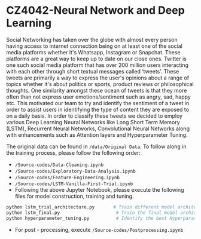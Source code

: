 # CZ4042-Neural Network and Deep Learning
Social Networking has taken over the globe with almost every person having access to internet connection being on at least one of the social media platforms whether it's Whatsapp, Instagram or Snapchat. These platforms are a great way to keep up to date on our close ones. Twitter is one such social media platform that has over 200 million users  interacting with each other through short textual messages called ‘tweets’. These tweets are primarily a way to express the user's opinions about a range of topics whether it's about politics or sports, product reviews or philosophical thoughts. One similarity amongst these ocean of tweets is that they more often than not express user emotions/sentiment such as angry, sad, happy etc. This motivated our team to try and identify the sentiment of a tweet in order to assist users in identifying the type of content they are exposed to on a daily basis. In order to classify these tweets we decided to employ various Deep Learning Neural Networks like Long Short Term Memory (LSTM), Recurrent Neural Networks, Convolutional Neural Networks along with enhancements such as Attention layers and Hyperparameter Tuning.

The original data can be found in `/data/Original Data`. To follow along in the training process, please follow the following order:
- `/Source-codes/Data-Cleaning.ipynb`
- `/Source-codes/Exploratory-Data-Analysis.ipynb`
- `/Source-codes/Feature-Engineering.ipynb`
- `/Source-codes/LSTM-Vanilla-First-Trial.ipynb`
- Following the above Jupyter Notebook, please execute the following files for model construction, training and tuning.
```bash 
python lstm_trial_architecture.py       # Train different model architectures to see model progression
python lstm_final.py                     # Train the final model architectures ( with 9 and 3 labels )
python hyperparameter_tuning.py          # Identify the best Hyperparameters for the final model
```
- For post - processing, execute `/Source-codes/Postprocessing.ipynb`
